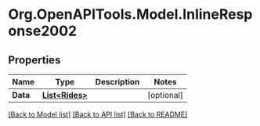 # Org.OpenAPITools.Model.InlineResponse2002
## Properties

Name | Type | Description | Notes
------------ | ------------- | ------------- | -------------
**Data** | [**List&lt;Rides&gt;**](Rides.md) |  | [optional] 

[[Back to Model list]](../README.md#documentation-for-models) [[Back to API list]](../README.md#documentation-for-api-endpoints) [[Back to README]](../README.md)

